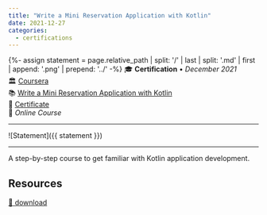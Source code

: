 ```yaml
---
title: "Write a Mini Reservation Application with Kotlin"
date: 2021-12-27
categories:
  - certifications
---
```

{%- assign statement = page.relative_path |  split: '/' | last | split: '.md' | first | append: '.png' | prepend: '../' -%}
🎓 **Certification** • _December 2021_  
🏛️ [Coursera](https://www.coursera.com/)  
📚 [Write a Mini Reservation Application with Kotlin](#)  
📜 [Certificate](https://coursera.org/verify/RL2JKGAZU9XL)  
📍 _Online Course_  

---

![Statement]({{ statement }})

---

A step-by-step course to get familiar with Kotlin application development.


## Resources

[💾 download](../write-a-mini-reservation-application-with-kotlin.pdf)  

